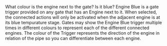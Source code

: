 <lore>
What colour is the engine next to the gate? Is it blue?
</lore>
<no_lore>
Engine Blue is a gate trigger provided on any gate that has an Engine next to it.
</no_lore>

<chapter name="Requirements"/>
When selected, the connected actions will only be activated when the adjacent engine is at its blue tempurature stage.

<chapter name="Trigger directions"/>
Gates may show the Engine Blue trigger multiple times in different colours to represent each of the different connected engines.
The colour of the Trigger represents the direction of the engine in relation of the pipe so you can differentiate between each engine.
